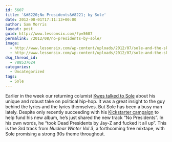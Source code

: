 ```yaml
---
id: 5607
title: '&#8220;No Presidents&#8221; by Sole'
date: 2012-08-01T17:11:13+00:00
author: Sam Morris
layout: post
guid: http://www.lessonsix.com/?p=5607
permalink: /2012/08/no-presidents-by-sole/
image:
  - http://www.lessonsix.com/wp-content/uploads/2012/07/sole-and-the-skyrider-band-Submerge-Magazine.jpeg
  - http://www.lessonsix.com/wp-content/uploads/2012/07/sole-and-the-skyrider-band-Submerge-Magazine.jpeg
dsq_thread_id:
  - 788537624
categories:
  - Uncategorized
tags:
  - Sole
---
```

Earlier in the week our returning columist [Kwes talked to Sole](http://www.lessonsix.com/2012/07/letters-from-the-front-on-the-state-of-being-an-interview-with-sole/) about his unique and robust take on political hip-hop. It was a great insight to the guy behind the lyrics and the lyrics themselves. But Sole has been a busy man lately. Despite only recently succeeding with his [Kickstarter campaign](http://www.kickstarter.com/projects/1618642281/a-ruthless-criticism-of-everything-existing) to help fund his new album, he&#8217;s just shared the new track &#8220;No Presidents&#8221;. In his own words, he &#8220;took Dead Presidents by Jay-Z and fucked it all up&#8221;. This is the 3rd track from _Nuclear Winter Vol 3_, a forthcoming free mixtape, with Sole promising a strong 90s theme throughout.
